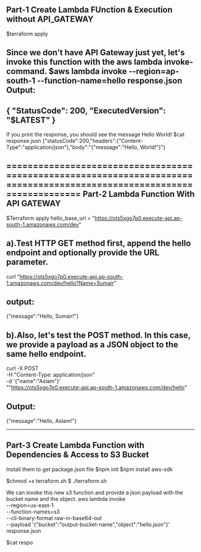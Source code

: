 Part-1 Create Lambda FUnction & Execution without API_GATEWAY
-------------------------------------
$terraform apply

Since we don't have API Gateway just yet, let's invoke this function with the aws lambda invoke-command.
$aws lambda invoke --region=ap-south-1 --function-name=hello response.json
Output:
------
{
    "StatusCode": 200,
    "ExecutedVersion": "$LATEST"
}
---------------------------------
If you print the response, you should see the message Hello World!
$cat response.json
{"statusCode":200,"headers":{"Content-Type":"application/json"},"body":"{\"message\":\"Hello, World!\"}"}

=======================================================================================================================
Part-2 Lambda Function With API GATEWAY 
-----------------------------------
$Terraform apply 
hello_base_url = "https://ots5xgo7p0.execute-api.ap-south-1.amazonaws.com/dev"

a).Test HTTP GET method first, append the hello endpoint and optionally provide the URL parameter.
-------------------------------------------------------------------------------------------------
curl "https://ots5xgo7p0.execute-api.ap-south-1.amazonaws.com/dev/hello?Name=Sumair"

output:
-------
{"message":"Hello, Sumair!"}

b).Also, let's test the POST method. In this case, we provide a payload as a JSON object to the same hello endpoint.
-------------------------------------------------------------------------------------------------------------------
curl -X POST \
-H "Content-Type: application/json" \
-d '{"name":"Aslam"}' \
""https://ots5xgo7p0.execute-api.ap-south-1.amazonaws.com/dev/hello"

Output:
-------
{"message":"Hello, Aslam!"}

----------------------------------------------------------------------------------------------

Part-3 Create Lambda Function with Dependencies & Access to S3 Bucket
----------------
Install them to get package.json file
$npm init 
$npm install aws-sdk

$chmod +x terraform.sh
$ ./terraform.sh

We can invoke this new s3 function and provide a json payload with the bucket name and the object.
aws lambda invoke \
 --region=us-east-1 \
 --function-names=s3 \
 --cli-binary-format raw-in-base64-out \
 --payload '{"bucket":"output-bucket-name","object":"hello.json"}' \
 response.json

 $cat respo

